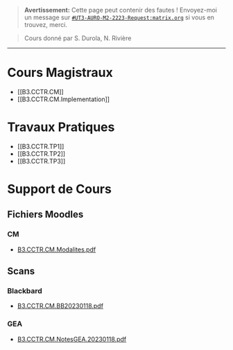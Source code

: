 
> **Avertissement:**
Cette page peut contenir des fautes ! Envoyez-moi un message sur [`#UT3-AURO-M2-2223-Request:matrix.org`](https://matrix.to/#/#UT3-AURO-M2-2223-Request:matrix.org) si vous en trouvez, merci.

> Cours donné par S. Durola, N. Rivière

---


<!-- 
# À Retenir

- ... -->

# Cours Magistraux

- [[B3.CCTR.CM]]
- [[B3.CCTR.CM.Implementation]]

<!-- 
# Travaux Dirigés

- [[...|...]] -->

# Travaux Pratiques

- [[B3.CCTR.TP1]]
- [[B3.CCTR.TP2]]
- [[B3.CCTR.TP3]]



# Support de Cours

## Fichiers Moodles

### CM

- [B3.CCTR.CM.Modalites.pdf](https://github.com/TunnARK/UT3-AURO-2223-S10-Dendron/blob/main/vault/assets/B3.CCTR.CM.Modalites.pdf)


<!-- ### TD

- [filetitle](https://raw.githubusercontent.com/TunnARK/UT3-AURO-2223-S10-Dendron/main/vault/assets/filetitle) -->


<!-- ### TP

- [filetitle](https://raw.githubusercontent.com/TunnARK/UT3-AURO-2223-S10-Dendron/main/vault/assets/filetitle) -->


## Scans

### Blackbard

- [B3.CCTR.CM.BB20230118.pdf](https://github.com/TunnARK/UT3-AURO-2223-S10-Dendron/blob/main/vault/assets/B3.CCTR.CM.BB20230118.pdf)

### GEA

- [B3.CCTR.CM.NotesGEA.20230118.pdf](https://github.com/TunnARK/UT3-AURO-2223-S10-Dendron/blob/main/vault/assets/B3.CCTR.CM.NotesGEA.20230118.pdf)


<!-- ### RKA

- [filetitle](https://raw.githubusercontent.com/TunnARK/UT3-AURO-2223-S10-Dendron/main/vault/assets/filetitle) -->


